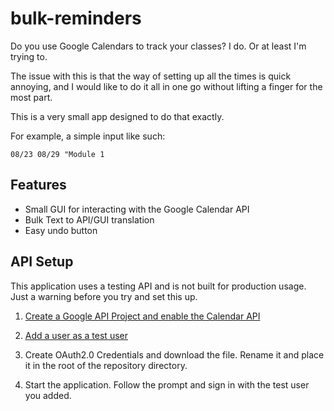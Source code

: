 # bulk-reminders

Do you use Google Calendars to track your classes? I do. Or at least I'm trying to.

The issue with this is that the way of setting up all the times is quick annoying, and I would like to do it all in one go without lifting a finger for the most part.

This is a very small app designed to do that exactly.

For example, a simple input like such:

```
08/23 08/29 "Module 1
```

## Features

- Small GUI for interacting with the Google Calendar API
- Bulk Text to API/GUI translation
- Easy undo button

## API Setup

This application uses a testing API and is not built for production usage. Just a warning before you try and set this up.

1. [Create a Google API Project and enable the Calendar API](https://developers.google.com/calendar/api/quickstart/python)

2. [Add a user as a test user](https://i.imgur.com/wKp0ipd.png)

3. Create OAuth2.0 Credentials and download the file. Rename it and place it in the root of the repository directory.

4. Start the application. Follow the prompt and sign in with the test user you added.
